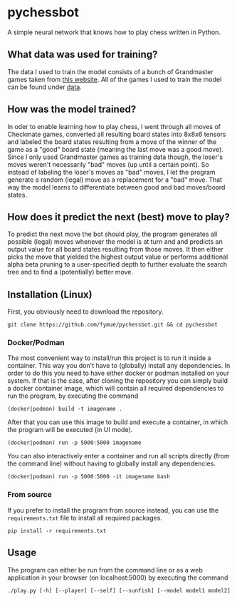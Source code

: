 # pychessbot

A simple neural network that knows how to play chess written in Python.

## What data was used for training?

The data I used to train the model consists of a bunch of Grandmaster games taken from [this website](https://www.pgnmentor.com/files.html).
All of the games I used to train the model can be found under [data](https://github.com/fymue/pychessbot/tree/main/data).

## How was the model trained?

In oder to enable learning how to play chess, I went through all moves of Checkmate games, converted all resulting board states into 8x8x6 tensors and labeled the board states resulting from a move of the winner of the game as a "good" board state (meaning the last move was a good move). Since I only used Grandmaster games as training data though, the loser's moves weren't necessarily "bad" moves (up until a certain point). So instead of labeling the loser's moves as "bad" moves, I let the program generate a random (legal) move as a replacement for a "bad" move. That way the model learns to differentiate between good and bad moves/board states.

## How does it predict the next (best) move to play?

To predict the next move the bot should play, the program generates all possible (legal) moves whenever the model is at turn and and predicts an output value for all board states resulting from those moves. It then either picks the move that yielded the highest output value or performs additional alpha beta pruning to a user-specified depth to further evaluate the search tree and to find a (potentially) better move.

## Installation (Linux)

First, you obviously need to download the repository.
```
git clone https://github.com/fymue/pychessbot.git && cd pychessbot
``` 

### Docker/Podman

The most convenient way to install/run this project is to run it inside a container. This way you don't have to (globally) install any dependencies. In order to do this you need to have either docker or podman installed on your system. If that is the case, after cloning the repository you can simply build a docker container image, which will contain all required dependencies to run the program, by executing the command
```
(docker|podman) build -t imagename .
```
After that you can use this image to build and execute a container, in which the program will be executed (in UI mode).
```
(docker|podman) run -p 5000:5000 imagename
```
You can also interactively enter a container and run all scripts directly (from the command line) without having to globally install any dependencies. 
```
(docker|podman) run -p 5000:5000 -it imagename bash
```

### From source

If you prefer to install the program from source instead, you can use the <code>requirements.txt</code> file to install all required packages.
```
pip install -r requirements.txt
```

## Usage

The program can either be run from the command line or as a web application in your browser (on localhost:5000) by executing the command
```
./play.py [-h] [--player] [--self] [--sunfish] [--model model1 model2]
```
